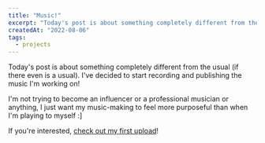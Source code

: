 ```yaml
---
title: "Music!"
excerpt: "Today's post is about something completely different from the usual..."
createdAt: "2022-08-06"
tags:
  - projects
---
```


Today's post is about something completely different from the usual (if there
even is a usual). I've decided to start recording and publishing the
music I'm working on!

I'm not trying to become an influencer or a professional musician or anything,
I just want my music-making to feel more purposeful than when I'm playing to
myself :]

If you're interested, [check out my first upload](/music/never_knew.flac)!

<!-- vi: set sts=2 sw=2 et :-->
